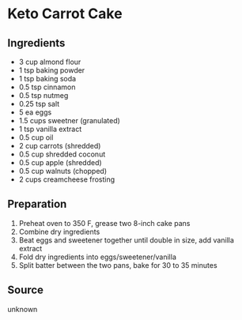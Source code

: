 # Keto Carrot Cake
## Ingredients
- 3 cup almond flour
- 1 tsp baking powder
- 1 tsp baking soda
- 0.5 tsp cinnamon
- 0.5 tsp nutmeg
- 0.25 tsp salt
- 5 ea eggs
- 1.5 cups sweetner (granulated)
- 1 tsp vanilla extract
- 0.5 cup oil
- 2 cup carrots (shredded)
- 0.5 cup shredded coconut
- 0.5 cup apple (shredded)
- 0.5 cup walnuts (chopped)
- 2 cups creamcheese frosting
## Preparation
1. Preheat oven to 350 F, grease two 8-inch cake pans
2. Combine dry ingredients
3. Beat eggs and sweetener together until double in size, add vanilla extract
4. Fold dry ingredients into eggs/sweetener/vanilla
5. Split batter between the two pans, bake for 30 to 35 minutes
## Source
unknown